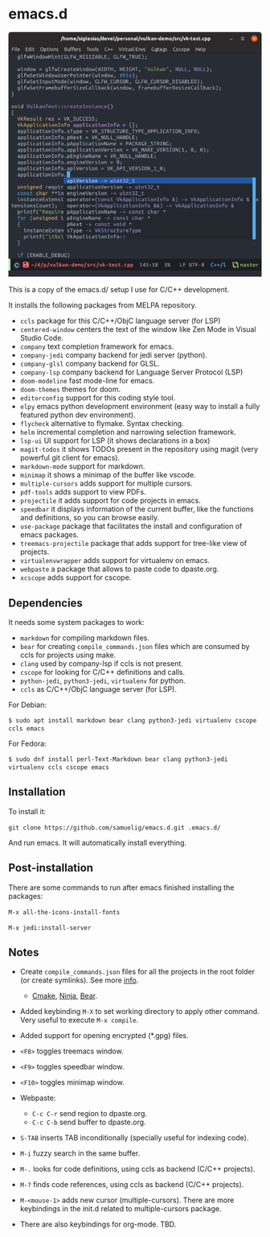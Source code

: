 # emacs.d

![Emacs screenshot](https://raw.githubusercontent.com/samuelig/emacs.d/master/emacs-screenshot.png)

This is a copy of the emacs.d/ setup I use for C/C++ development.

It installs the following packages from MELPA repository.

* `ccls` package for this C/C++/ObjC language server (for LSP)
* `centered-window` centers the text of the window like Zen Mode in Visual Studio Code.
* `company` text completion framework for emacs.
* `company-jedi` company backend for jedi server (python).
* `company-glsl` company backend for GLSL.
* `company-lsp` company backend for Language Server Protocol (LSP)
* `doom-modeline` fast mode-line for emacs.
* `doom-themes` themes for doom.
* `editorconfig` support for this coding style tool.
* `elpy` emacs python development environment (easy way to install a fully featured python dev environment).
* `flycheck` alternative to flymake. Syntax checking.
* `helm` incremental completion and narrowing selection framework.
* `lsp-ui` UI support for LSP (it shows declarations in a box)
* `magit-todos` it shows TODOs present in the repository using magit (very powerful git client for emacs).
* `markdown-mode` support for markdown.
* `minimap` it shows a minimap of the buffer like vscode.
* `multiple-cursors` adds support for multiple cursors.
* `pdf-tools` adds support to view PDFs.
* `projectile` it adds support for code projects in emacs.
* `speedbar` it displays information of the current buffer, like the functions and definitions, so you can browse easily.
* `use-package` package that facilitates the install and configuration of emacs packages.
* `treemacs-projectile` package that adds support for tree-like view of projects.
* `virtualenvwrapper` adds support for virtualenv on emacs.
* `webpaste` a package that allows to paste code to dpaste.org.
* `xcscope` adds support for cscope.
 
## Dependencies

It needs some system packages to work:

* ```markdown``` for compiling markdown files.
* ```bear``` for creating ```compile_commands.json``` files which are consumed by ccls for projects using make.
* ```clang``` used by company-lsp if ccls is not present.
* ```cscope``` for looking for C/C++ definitions and calls. 
* ```python-jedi```, ```python3-jedi```, ```virtualenv``` for python.
* ```ccls``` as C/C++/ObjC language server (for LSP).

For Debian:

```
$ sudo apt install markdown bear clang python3-jedi virtualenv cscope ccls emacs
```

For Fedora:

```
$ sudo dnf install perl-Text-Markdown bear clang python3-jedi virtualenv ccls cscope emacs
```

## Installation

To install it:

```git clone https://github.com/samuelig/emacs.d.git .emacs.d/```

And run emacs. It will automatically install everything.

## Post-installation

There are some commands to run after emacs finished installing the packages:

```M-x all-the-icons-install-fonts```

```M-x jedi:install-server```

## Notes

* Create ```compile_commands.json``` files for all the projects in the root folder (or create symlinks). See more [info](https://sarcasm.github.io/notes/dev/compilation-database.html).
   * [Cmake](https://sarcasm.github.io/notes/dev/compilation-database.html#cmake), [Ninja](https://sarcasm.github.io/notes/dev/compilation-database.html#ninja), [Bear](https://sarcasm.github.io/notes/dev/compilation-database.html#bear-and-intercept-build).

* Added keybinding ```M-X``` to set working directory to apply other command. Very useful to execute ```M-x compile```.
* Added support for opening encrypted (*.gpg) files.
* ```<F8>``` toggles treemacs window.
* ```<F9>``` toggles speedbar window.
* ```<F10>``` toggles minimap window.
* Webpaste:
  * ```C-c C-r``` send region to dpaste.org.
  * ```C-c C-b``` send buffer to dpaste.org.
* ```S-TAB``` inserts TAB inconditionally (specially useful for indexing code).
* ```M-i``` fuzzy search in the same buffer.
* ```M-.``` looks for code definitions, using ccls as backend (C/C++ projects).
* ```M-?``` finds code references, using ccls as backend (C/C++ projects).
* ```M-<mouse-1>``` adds new cursor (multiple-cursors). There are more keybindings in the init.d related to multiple-cursors package.
* There are also keybindings for org-mode. TBD.

